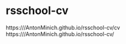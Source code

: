 # rsschool-cv
https:///AntonMinich.github.io/rsschool-cv/cv<br>
https:///AntonMinich.github.io/rsschool-cv/
